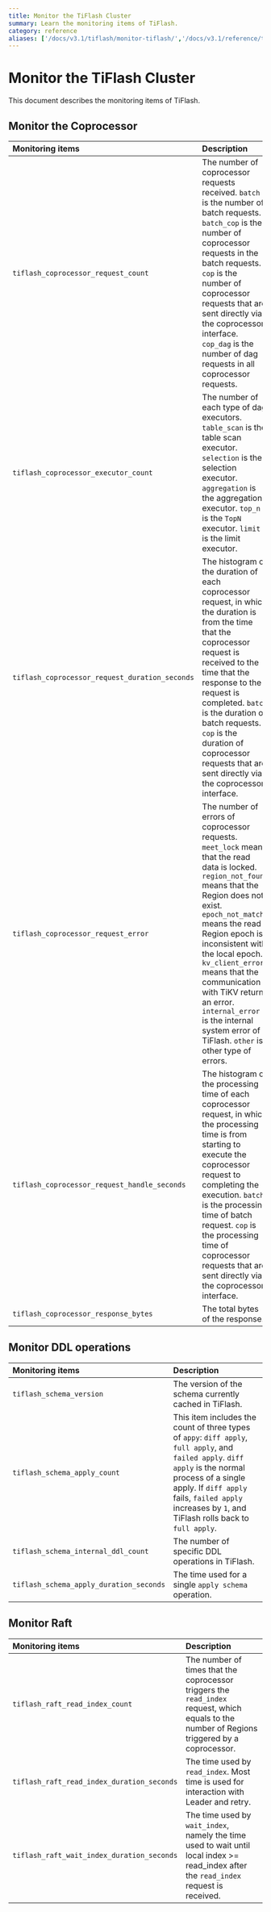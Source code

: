 ```yaml
---
title: Monitor the TiFlash Cluster
summary: Learn the monitoring items of TiFlash.
category: reference
aliases: ['/docs/v3.1/tiflash/monitor-tiflash/','/docs/v3.1/reference/tiflash/monitor/']
---
```


# Monitor the TiFlash Cluster

This document describes the monitoring items of TiFlash.

## Monitor the Coprocessor

| Monitoring items | Description |
|:---|:-----|
| `tiflash_coprocessor_request_count` | The number of coprocessor requests received. `batch` is the number of batch requests. `batch_cop` is the number of coprocessor requests in the batch requests. `cop` is the number of coprocessor requests that are sent directly via the coprocessor interface. `cop_dag` is the number of dag requests in all coprocessor requests. |
| `tiflash_coprocessor_executor_count` | The number of each type of dag executors. `table_scan` is the table scan executor. `selection` is the selection executor. `aggregation` is the aggregation executor. `top_n` is the `TopN` executor. `limit` is the limit executor. |
| `tiflash_coprocessor_request_duration_seconds` | The histogram of the duration of each coprocessor request, in which the duration is from the time that the coprocessor request is received to the time that the response to the request is completed. `batch` is the duration of batch requests. `cop` is the duration of coprocessor requests that are sent directly via the coprocessor interface. |
| `tiflash_coprocessor_request_error` | The number of errors of coprocessor requests. `meet_lock` means that the read data is locked. `region_not_found` means that the Region does not exist. `epoch_not_match` means the read Region epoch is inconsistent with the local epoch. `kv_client_error` means that the communication with TiKV returns an error. `internal_error` is the internal system error of TiFlash. `other` is other type of errors. |
| `tiflash_coprocessor_request_handle_seconds` | The histogram of the processing time of each coprocessor request, in which the processing time is from starting to execute the coprocessor request to completing the execution. `batch` is the processing time of batch request. `cop` is the processing time of coprocessor requests that are sent directly via the coprocessor interface. |
| `tiflash_coprocessor_response_bytes` | The total bytes of the response. |

## Monitor DDL operations

| Monitoring items | Description |
|:---|:-----|
| `tiflash_schema_version` | The version of the schema currently cached in TiFlash. |
| `tiflash_schema_apply_count` | This item includes the count of three types of `appy`: `diff apply`, `full apply`, and `failed apply`. `diff apply` is the normal process of a single apply. If `diff apply` fails, `failed apply` increases by `1`, and TiFlash rolls back to `full apply`. |
| `tiflash_schema_internal_ddl_count` | The number of specific DDL operations in TiFlash. |
| `tiflash_schema_apply_duration_seconds` | The time used for a single `apply schema` operation. |

## Monitor Raft

| Monitoring items | Description |
|:---|:-----|
| `tiflash_raft_read_index_count` | The number of times that the coprocessor triggers the `read_index` request, which equals to the number of Regions triggered by a coprocessor. |
| `tiflash_raft_read_index_duration_seconds` | The time used by `read_index`. Most time is used for interaction with Leader and retry. |
| `tiflash_raft_wait_index_duration_seconds` | The time used by `wait_index`, namely the time used to wait until local index >= read_index after the `read_index` request is received. |
